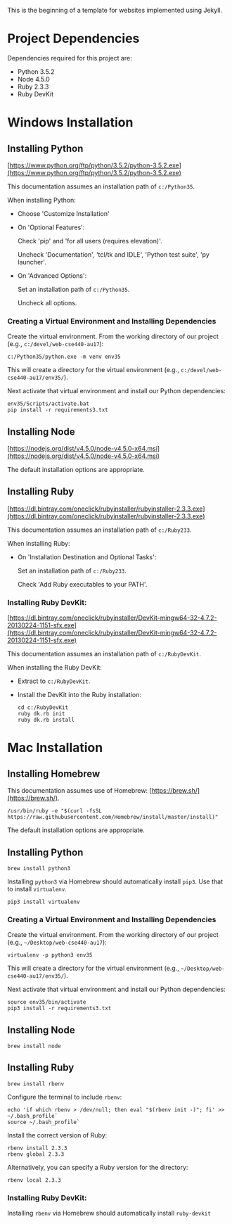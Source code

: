 This is the beginning of a template for websites implemented using Jekyll.

# Project Dependencies

Dependencies required for this project are:
- Python 3.5.2
- Node 4.5.0
- Ruby 2.3.3
- Ruby DevKit

# Windows Installation

## Installing Python

[https://www.python.org/ftp/python/3.5.2/python-3.5.2.exe](https://www.python.org/ftp/python/3.5.2/python-3.5.2.exe)

This documentation assumes an installation path of `c:/Python35`.

When installing Python:

- Choose 'Customize Installation'
- On 'Optional Features':

  Check 'pip' and 'for all users (requires elevation)'.

  Uncheck 'Documentation', 'tcl/tk and IDLE', 'Python test suite', 'py launcher'.

- On 'Advanced Options':

  Set an installation path of `c:/Python35`.

  Uncheck all options.

### Creating a Virtual Environment and Installing Dependencies

Create the virtual environment. From the working directory of our project (e.g., `c:/devel/web-cse440-au17`):

~~~
c:/Python35/python.exe -m venv env35
~~~

This will create a directory for the virtual environment (e.g., `c:/devel/web-cse440-au17/env35/`).

Next activate that virtual environment and install our Python dependencies:

~~~
env35/Scripts/activate.bat
pip install -r requirements3.txt
~~~

## Installing Node

[https://nodejs.org/dist/v4.5.0/node-v4.5.0-x64.msi](https://nodejs.org/dist/v4.5.0/node-v4.5.0-x64.msi)

The default installation options are appropriate.

## Installing Ruby

[https://dl.bintray.com/oneclick/rubyinstaller/rubyinstaller-2.3.3.exe](https://dl.bintray.com/oneclick/rubyinstaller/rubyinstaller-2.3.3.exe)

This documentation assumes an installation path of `c:/Ruby233`.

When installing Ruby:

- On 'Installation Destination and Optional Tasks':

  Set an installation path of `c:/Ruby233`.

  Check 'Add Ruby executables to your PATH'.

### Installing Ruby DevKit:

[https://dl.bintray.com/oneclick/rubyinstaller/DevKit-mingw64-32-4.7.2-20130224-1151-sfx.exe](https://dl.bintray.com/oneclick/rubyinstaller/DevKit-mingw64-32-4.7.2-20130224-1151-sfx.exe)

This documentation assumes an installation path of `c:/RubyDevKit`.

When installing the Ruby DevKit:

- Extract to `c:/RubyDevKit`.

- Install the DevKit into the Ruby installation:

  ~~~
  cd c:/RubyDevKit
  ruby dk.rb init
  ruby dk.rb install
  ~~~

# Mac Installation

## Installing Homebrew

This documentation assumes use of Homebrew: [https://brew.sh/](https://brew.sh/).

~~~
/usr/bin/ruby -e "$(curl -fsSL https://raw.githubusercontent.com/Homebrew/install/master/install)"
~~~

The default installation options are appropriate.

## Installing Python

~~~
brew install python3
~~~

Installing `python3` via Homebrew should automatically install `pip3`. Use that to install `virtualenv`.

~~~
pip3 install virtualenv
~~~

### Creating a Virtual Environment and Installing Dependencies

Create the virtual environment. From the working directory of our project (e.g., `~/Desktop/web-cse440-au17`):

~~~
virtualenv -p python3 env35
~~~

This will create a directory for the virtual environment (e.g., `~/Desktop/web-cse440-au17/env35/`).

Next activate that virtual environment and install our Python dependencies:

~~~
source env35/bin/activate
pip3 install -r requirements3.txt
~~~

## Installing Node

~~~
brew install node
~~~

## Installing Ruby

~~~
brew install rbenv
~~~

Configure the terminal to include `rbenv`:

~~~
echo 'if which rbenv > /dev/null; then eval "$(rbenv init -)"; fi' >> ~/.bash_profile`
source ~/.bash_profile`
~~~

Install the correct version of Ruby:

~~~
rbenv install 2.3.3
rbenv global 2.3.3
~~~

Alternatively, you can specify a Ruby version for the directory:

~~~
rbenv local 2.3.3
~~~

### Installing Ruby DevKit:

Installing `rbenv` via Homebrew should automatically install `ruby-devkit`

